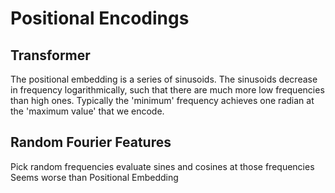 # Positional Encodings



## Transformer
The positional embedding is a series of sinusoids.
The sinusoids decrease in frequency logarithmically, such that there are much more low frequencies than high ones.
Typically the 'minimum' frequency achieves one radian at the 'maximum value' that we encode.


## Random Fourier Features
Pick random frequencies
evaluate sines and cosines at those frequencies
Seems worse than Positional Embedding